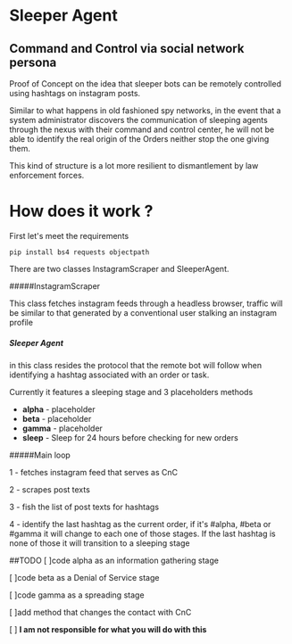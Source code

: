 # Sleeper Agent

## Command and Control via social network persona

Proof of Concept on the idea that sleeper bots can be remotely controlled using hashtags on instagram posts.

Similar to what happens in old fashioned spy networks, in the event that a system administrator discovers the communication of sleeping agents through the nexus with their command and control center, he will not be able to identify the real origin of the Orders neither stop the one giving them.

This kind of structure is a lot more resilient to dismantlement by law enforcement forces.


# How does it work ?

First let's meet the requirements 

`pip install bs4 requests objectpath`


There are two classes InstagramScraper and SleeperAgent.

#####InstagramScraper

This class fetches instagram feeds through a headless browser, traffic will be similar to that generated by a conventional user stalking an instagram profile

##### Sleeper Agent

in this class resides the protocol that the remote bot will follow when identifying a hashtag associated with an order or task.

Currently it features a sleeping stage and 3 placeholders methods 
- **alpha** -  placeholder
- **beta** - placeholder
- **gamma** - placeholder
- **sleep** - Sleep for 24 hours before checking for new orders

#####Main loop

1 - fetches instagram feed that serves as CnC

2 - scrapes post texts

3 - fish the list of post texts for hashtags

4 - identify the last hashtag as the current order, if it's #alpha, #beta or #gamma it will change to each one of those stages. If the last hashtag is none of those it will transition to a sleeping stage 


##TODO
[ ]code alpha as an information gathering stage

[ ]code beta as a Denial of Service stage

[ ]code gamma as a spreading stage

[ ]add method that changes the contact with CnC

[ ] 
**I am not responsible for what you will do with this**

